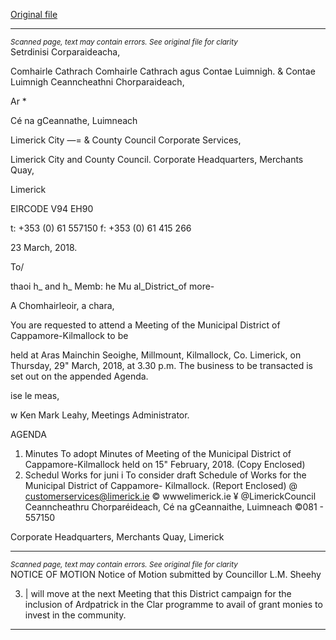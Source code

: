 [Original file](https://www.limerick.ie/sites/default/files/media/documents/2018-03/00%20Agenda%20Meeting%20Municipal%20District%20Cappamore-Kilmallock%20290318.pdf)

---
*<small>Scanned page, text may contain errors. See original file for clarity</small>*  
Setrdinisi Corparaideacha,

Comhairle Cathrach Comhairle Cathrach agus Contae Luimnigh.
& Contae Luimnigh Ceanncheathni Chorparaideach,

Ar *

Cé na gCeannathe,
Luimneach

Limerick City
—= & County Council
Corporate Services,

Limerick City and County Council.
Corporate Headquarters,
Merchants Quay,

Limerick

EIRCODE V94 EH90

t: +353 (0) 61 557150
f: +353 (0) 61 415 266

23 March, 2018.

To/

thaoi h_ and h_ Memb: he Mu al_District_of more-

A Chomhairleoir, a chara,

You are requested to attend a Meeting of the Municipal District of Cappamore-Kilmallock to be

held at Aras Mainchin Seoighe, Millmount, Kilmallock, Co. Limerick, on Thursday, 29" March,
2018, at 3.30 p.m. The business to be transacted is set out on the appended Agenda.

ise le meas,

w Ken
Mark Leahy,
Meetings Administrator.

AGENDA
1. Minutes
To adopt Minutes of Meeting of the Municipal District of Cappamore-Kilmallock held on
15" February, 2018.
(Copy Enclosed)
2. Schedul Works for juni i
To consider draft Schedule of Works for the Municipal District of Cappamore-
Kilmallock.
(Report Enclosed)
@ customerservices@limerick.ie
© wwwelimerick.ie
¥ @LimerickCouncil
Ceanncheathru Chorparéideach, Cé na gCeannaithe, Luimneach ©081 - 557150

Corporate Headquarters, Merchants Quay, Limerick


---
*<small>Scanned page, text may contain errors. See original file for clarity</small>*  
NOTICE OF MOTION
Notice of Motion submitted by Councillor L.M. Sheehy

3. | will move at the next Meeting that this District campaign for the inclusion of
Ardpatrick in the Clar programme to avail of grant monies to invest in the community.


---
